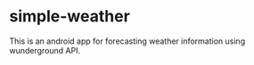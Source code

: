# simple-weather
This is an android app for forecasting weather information using wunderground API.
